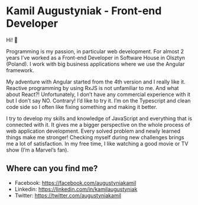# Kamil Augustyniak - Front-end Developer
Hi! 👋

Programming is my passion, in particular web development. For almost 2 years I’ve worked as a Front-end Developer in Software House in Olsztyn (Poland). I work with big business applications where we use the Angular framework. 

My adventure with Angular started from the 4th version and I really like it. Reactive programming by using RxJS is not unfamiliar to me. And what about React?! Unfortunately, I don’t have any commercial experience with it but I don’t say NO.  Contrary! I’d like to try it. I’m on the Typescript and clean code side so I often like fixing something and making it better. 

I try to develop my skills and knowledge of JavaScript and everything that is connected with it. It gives me a bigger perspective on the whole process of web application development. Every solved problem and newly learned things make me stronger! Checking myself during new challenges brings me a lot of satisfaction. In my free time, I like watching a good movie or TV show (I’m a Marvel’s fan).

## Where can you find me?
* Facebook: https://facebook.com/augustyniakamil
* Linkedin: https://linkedin.com/in/kamilaugustyniak
* Twitter: https://twitter.com/augustyniakamil
<!--
**augustyniakamil/augustyniakamil** is a ✨ _special_ ✨ repository because its `README.md` (this file) appears on your GitHub profile.

Here are some ideas to get you started:

- 🔭 I’m currently working on ...
- 🌱 I’m currently learning ...
- 👯 I’m looking to collaborate on ...
- 🤔 I’m looking for help with ...
- 💬 Ask me about ...
- 📫 How to reach me: ...
- 😄 Pronouns: ...
- ⚡ Fun fact: ...
-->

